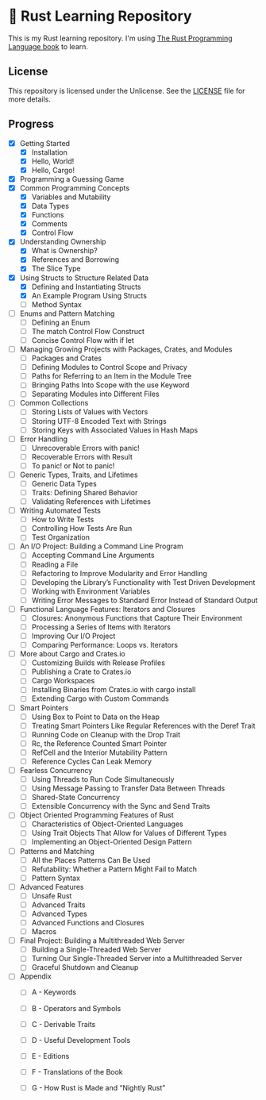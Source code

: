 # 🦀 Rust Learning Repository

This is my Rust learning repository. I'm using [The Rust Programming Language book](https://doc.rust-lang.org/stable/book/) to learn.

## License

This repository is licensed under the Unlicense. See the [LICENSE](LICENSE) file for more details.

## Progress

- [x] Getting Started
    - [x] Installation
    - [x] Hello, World!
    - [x] Hello, Cargo!
- [x] Programming a Guessing Game
- [x] Common Programming Concepts
    - [x] Variables and Mutability
    - [x] Data Types
    - [x] Functions
    - [x] Comments
    - [x] Control Flow
- [x] Understanding Ownership
    - [x] What is Ownership?
    - [x] References and Borrowing
    - [x] The Slice Type
- [x] Using Structs to Structure Related Data
    - [x] Defining and Instantiating Structs
    - [x] An Example Program Using Structs
    - [ ] Method Syntax
- [ ] Enums and Pattern Matching
    - [ ] Defining an Enum
    - [ ] The match Control Flow Construct
    - [ ] Concise Control Flow with if let
- [ ] Managing Growing Projects with Packages, Crates, and Modules
    - [ ] Packages and Crates
    - [ ] Defining Modules to Control Scope and Privacy
    - [ ] Paths for Referring to an Item in the Module Tree
    - [ ] Bringing Paths Into Scope with the use Keyword
    - [ ] Separating Modules into Different Files
- [ ] Common Collections
    - [ ] Storing Lists of Values with Vectors
    - [ ] Storing UTF-8 Encoded Text with Strings
    - [ ] Storing Keys with Associated Values in Hash Maps
- [ ] Error Handling
    - [ ] Unrecoverable Errors with panic!
    - [ ] Recoverable Errors with Result
    - [ ] To panic! or Not to panic!
- [ ] Generic Types, Traits, and Lifetimes
    - [ ] Generic Data Types
    - [ ] Traits: Defining Shared Behavior
    - [ ] Validating References with Lifetimes
- [ ] Writing Automated Tests
    - [ ] How to Write Tests
    - [ ] Controlling How Tests Are Run
    - [ ] Test Organization
- [ ] An I/O Project: Building a Command Line Program
    - [ ] Accepting Command Line Arguments
    - [ ] Reading a File
    - [ ] Refactoring to Improve Modularity and Error Handling
    - [ ] Developing the Library’s Functionality with Test Driven Development
    - [ ] Working with Environment Variables
    - [ ] Writing Error Messages to Standard Error Instead of Standard Output
- [ ] Functional Language Features: Iterators and Closures
    - [ ] Closures: Anonymous Functions that Capture Their Environment
    - [ ] Processing a Series of Items with Iterators
    - [ ] Improving Our I/O Project
    - [ ] Comparing Performance: Loops vs. Iterators
- [ ] More about Cargo and Crates.io
    - [ ] Customizing Builds with Release Profiles
    - [ ] Publishing a Crate to Crates.io
    - [ ] Cargo Workspaces
    - [ ] Installing Binaries from Crates.io with cargo install
    - [ ] Extending Cargo with Custom Commands
- [ ] Smart Pointers
    - [ ] Using Box<T> to Point to Data on the Heap
    - [ ] Treating Smart Pointers Like Regular References with the Deref Trait
    - [ ] Running Code on Cleanup with the Drop Trait
    - [ ] Rc<T>, the Reference Counted Smart Pointer
    - [ ] RefCell<T> and the Interior Mutability Pattern
    - [ ] Reference Cycles Can Leak Memory
- [ ] Fearless Concurrency
    - [ ] Using Threads to Run Code Simultaneously
    - [ ] Using Message Passing to Transfer Data Between Threads
    - [ ] Shared-State Concurrency
    - [ ] Extensible Concurrency with the Sync and Send Traits
- [ ] Object Oriented Programming Features of Rust
    - [ ] Characteristics of Object-Oriented Languages
    - [ ] Using Trait Objects That Allow for Values of Different Types
    - [ ] Implementing an Object-Oriented Design Pattern
- [ ] Patterns and Matching
    - [ ] All the Places Patterns Can Be Used
    - [ ] Refutability: Whether a Pattern Might Fail to Match
    - [ ] Pattern Syntax
- [ ] Advanced Features
    - [ ] Unsafe Rust
    - [ ] Advanced Traits
    - [ ] Advanced Types
    - [ ] Advanced Functions and Closures
    - [ ] Macros
- [ ] Final Project: Building a Multithreaded Web Server
    - [ ] Building a Single-Threaded Web Server
    - [ ] Turning Our Single-Threaded Server into a Multithreaded Server
    - [ ] Graceful Shutdown and Cleanup
- [ ] Appendix
    - [ ] A - Keywords
    - [ ] B - Operators and Symbols
    - [ ] C - Derivable Traits
    - [ ] D - Useful Development Tools
    - [ ] E - Editions
    - [ ] F - Translations of the Book
    - [ ] G - How Rust is Made and “Nightly Rust”

